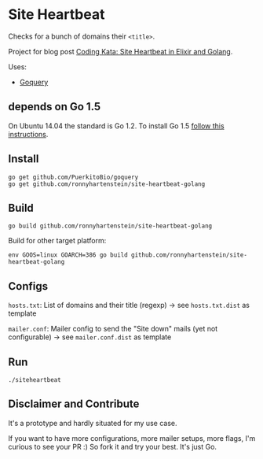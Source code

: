 # Site Heartbeat

Checks for a bunch of domains their `<title>`.

Project for blog post [Coding Kata: Site Heartbeat in Elixir and Golang](http://blog.rh-flow.de/2016/02/02/coding-kata-site-heartbeat-in-elixir-and-golang/).

Uses:
- [Goquery](https://github.com/PuerkitoBio/goquery)

## depends on Go 1.5

On Ubuntu 14.04 the standard is Go 1.2. To install Go 1.5 [follow this instructions](http://munchpress.com/install-golang-1-5-on-ubuntu/).

## Install

```
go get github.com/PuerkitoBio/goquery
go get github.com/ronnyhartenstein/site-heartbeat-golang
```

## Build

```
go build github.com/ronnyhartenstein/site-heartbeat-golang
```

Build for other target platform:

```
env GOOS=linux GOARCH=386 go build github.com/ronnyhartenstein/site-heartbeat-golang
```

## Configs

`hosts.txt`: List of domains and their title (regexp) -> see `hosts.txt.dist` as template

`mailer.conf`: Mailer config to send the "Site down" mails (yet not configurable) -> see `mailer.conf.dist` as template

## Run

```
./siteheartbeat
```

## Disclaimer and Contribute

It's a prototype and hardly situated for my use case.

If you want to have more configurations, more mailer setups, more flags, I'm curious to see your PR :) So fork it and try your best. It's just Go.
